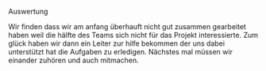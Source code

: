 Auswertung 

Wir finden dass wir am anfang überhauft nicht gut zusammen gearbeitet haben weil die hälfte des Teams sich nicht für das Projekt interessierte. Zum glück haben wir dann ein Leiter zur hilfe bekommen der uns dabei unterstützt hat die Aufgaben zu erledigen. 
Nächstes mal müssen wir einander zuhören und auch mitmachen.

